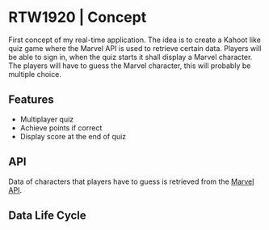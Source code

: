 # RTW1920 | Concept
First concept of my real-time application. The idea is to create a Kahoot like quiz game where the Marvel API is used to retrieve certain data. Players will be able to sign in, when the quiz starts it shall display a Marvel character. The players will have to guess the Marvel character, this will probably be multiple choice.

## Features
- Multiplayer quiz
- Achieve points if correct
- Display score at the end of quiz


## API
Data of characters that players have to guess is retrieved from the [Marvel API](https://developer.marvel.com/).

## Data Life Cycle
